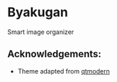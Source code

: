 # Byakugan
Smart image organizer

## Acknowledgements:<a name="acknowledgements"></a>
- Theme adapted from [qtmodern](https://github.com/gmarull/qtmodern)
